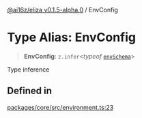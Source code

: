 [@ai16z/eliza v0.1.5-alpha.0](../index.md) / EnvConfig

# Type Alias: EnvConfig

> **EnvConfig**: `z.infer`\<*typeof* [`envSchema`](../variables/envSchema.md)\>

Type inference

## Defined in

[packages/core/src/environment.ts:23](https://github.com/mad-finance/eliza/blob/main/packages/core/src/environment.ts#L23)
